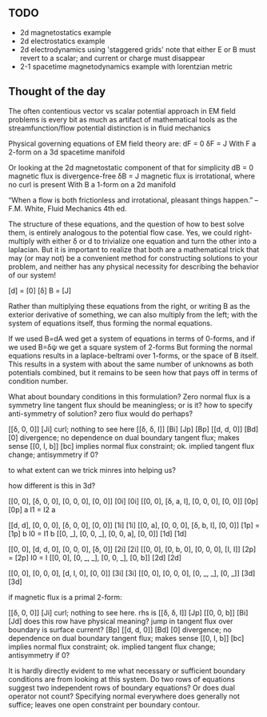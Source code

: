 
TODO
----
- 2d magnetostatics example
- 2d electrostatics example
- 2d electrodynamics using 'staggered grids'
    note that either E or B must revert to a scalar; and current or charge must disappear
- 2-1 spacetime magnetodynamics example with lorentzian metric


Thought of the day
------------------
The often contentious vector vs scalar potential approach in EM field problems is
every bit as much as artifact of mathematical tools as the
streamfunction/flow potential distinction is in fluid mechanics

Physical governing equations of EM field theory are:
    dF = 0
    δF = J
With F a 2-form on a 3d spacetime manifold

Or looking at the 2d magnetostatic component of that for simplicity
    dB = 0      magnetic flux is divergence-free
    δB = J      magnetic flux is irrotational, where no curl is present
With B a 1-form on a 2d manifold

“When a flow is both frictionless and irrotational, pleasant things happen.” –F.M.
White, Fluid Mechanics 4th ed.

The structure of these equations, and the question of how to best solve them,
is entirely analogous to the potential flow case. Yes, we could right-multiply
with either δ or d to trivialize one equation and turn the other into a laplacian.
But it is important to realize that both are a mathematical trick that may (or may not)
be a convenient method for constructing solutions to your problem, and neither has any
physical necessity for describing the behavior of our system!

 [d]   = [0]
 [δ] B = [J]

Rather than multiplying these equations from the right, or writing B as the exterior derivative of something,
we can also multiply from the left; with the system of equations itself, thus forming the normal equations.

If we used B=dA wed get a system of equations in terms of 0-forms, and if we used B=δψ we get a square system of 2-forms
But forming the normal equations results in a laplace-beltrami over 1-forms, or the space of B itself.
This results in a system with about the same number of unknowns as both potentials combined,
but it remains to be seen how that pays off in terms of condition number.


What about boundary conditions in this formulation?
Zero normal flux is a symmetry line
tangent flux should be meaningless; or is it?
how to specify anti-symmetry of solution? zero flux would do perhaps?

[[δ, 0, 0]]         [Ji]     curl; nothing to see here
[[δ, δ, I]]  [Bi]   [Jp]
             [Bp]
[[d, d, 0]]  [Bd]   [0]     divergence; no dependence on dual boundary tangent flux; makes sense
[[0, I, b]]         [bc]    implies normal flux constraint; ok. implied tangent flux change; antisymmetry if 0?


to what extent can we trick minres into helping us?

how different is this in 3d?

[[0, 0], [δ, 0, 0], [0, 0, 0], [0, 0]] [0i]   [0i]
[[0, 0], [δ, a, I], [0, 0, 0], [0, 0]] [0p]   [0p] a I1 = I2 a

[[d, d], [0, 0, 0], [δ, 0, 0], [0, 0]] [1i]   [1i]
[[0, a], [0, 0, 0], [δ, b, I], [0, 0]] [1p] = [1p] b I0 = I1 b
[[0, _], [0, 0, _], [0, 0, a], [0, 0]] [1d]   [1d]

[[0, 0], [d, d, 0], [0, 0, 0], [δ, 0]] [2i]   [2i]
[[0, 0], [0, b, 0], [0, 0, 0], [I, I]] [2p] = [2p]  I0 = I
[[0, 0], [0, _, _], [0, 0, _], [0, b]] [2d]   [2d]

[[0, 0], [0, 0, 0], [d, I, 0], [0, 0]] [3i]   [3i]
[[0, 0], [0, 0, 0], [0, _, _], [0, _]] [3d]   [3d]

if magnetic flux is a primal 2-form:

[[δ, 0, 0]]         [Ji]     curl; nothing to see here. rhs is
[[δ, δ, I]]         [Jp]
[[0, 0, b]]  [Bi]   [Jd]    does this row have physical meaning? jump in tangent flux over boundary is surface current?
             [Bp]
[[d, d, 0]]  [Bd]   [0]     divergence; no dependence on dual boundary tangent flux; makes sense
[[0, I, b]]         [bc]    implies normal flux constraint; ok. implied tangent flux change; antisymmetry if 0?

It is hardly directly evident to me what necessary or sufficient boundary conditions are from looking at this system.
Do two rows of equations suggest two independent rows of boundary equations? Or does dual operator not count?
Specifying normal everywhere does generally not suffice; leaves one open constraint per boundary contour.
